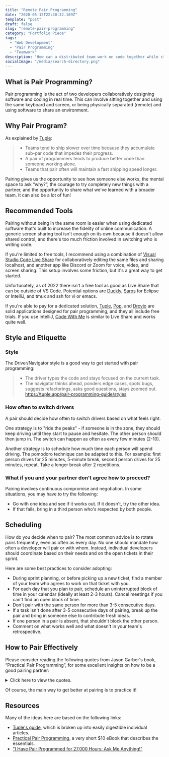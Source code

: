 ```yaml
---
title: "Remote Pair Programming"
date: "2020-05-12T22:40:32.169Z"
template: "post"
draft: false
slug: "remote-pair-programming"
category: "Portfolio Piece"
tags:
  - "Web Development"
  - "Pair Programming"
  - "Teamwork"
description: "How can a distributed team work on code together while staying in a flow state? Which tools and practices work best?"
socialImage: "/media/search-directory.png"
---
```


## What is Pair Programming?
Pair programming is the act of two developers collaboratively designing software and coding in real time. This can involve sitting together and using the same keyboard and screen, or being physically separated (remote) and using software to share an environment.

## Why Pair Program?

As explained by [Tuple](https://tuple.app/pair-programming-guide/the-case-for-pair-programming):
> - Teams tend to ship slower over time because they accumulate sub-par code that impedes their progress.
>- A pair of programmers tends to produce better code than someone working alone.
>- Teams that pair often will maintain a fast shipping speed longer.  

Pairing gives us the opportunity to see how someone else works, the mental space to ask “why?”, the courage to try completely new things with a partner, and the opportunity to share what we've learned with a broader team. It can also be a lot of fun!

## Recommended Tools

Pairing without being in the same room is easier when using dedicated software that's built to increase the fidelity of online communication. A generic screen sharing tool isn't enough on its own because it doesn't allow shared control, and there's too much friction involved in switching who is writing code.

If you're limited to free tools, I recommend using a combination of [Visual Studio Code Live Share](https://docs.microsoft.com/en-us/visualstudio/liveshare/use/vscode) for collaboratively editing the same files and sharing localhost, and another app like Discord or Zoom for voice, video, and screen sharing. This setup involves some friction, but it's a great way to get started.

Unfortunately, as of 2022 there isn't a free tool as good as Live Share that can be outside of VS Code. Potential options are [Duckly](https://duckly.com/), [Saros](https://github.com/saros-project/saros) for Eclipse or IntelliJ, and tmux and ssh for vi or emacs.

If you're able to pay for a dedicated solution, [Tuple](https://tuple.app), [Pop](https://pop.com), and [Drovio](https://drovio.com) are solid applications designed for pair programming, and they all include free trials. If you use IntelliJ, [Code With Me](https://www.jetbrains.com/help/idea/code-with-me.html) is similar to Live Share and works quite well.

## Style and Etiquette

### Style

The Driver/Navigator style is a good way to get started with pair programming:
> - The driver types the code and stays focused on the current task.  
> - The navigator thinks ahead, ponders edge cases, spots bugs, suggests refactorings, asks good questions, stays zoomed out.  
>https://tuple.app/pair-programming-guide/styles

### How often to switch drivers

A pair should decide how often to switch drivers based on what feels right.

One strategy is to "ride the peaks" - if someone is in the zone, they should keep driving until they start to pause and hesitate. The other person should then jump in. The switch can happen as often as every few minutes (2-10).

Another strategy is to schedule how much time each person will spend driving. The pomodoro technique can be adapted to this. For example: first person drives for 25 minutes, 5-minute break, second person drives for 25 minutes, repeat. Take a longer break after 2 repetitions.

### What if you and your partner don't agree how to proceed?

Pairing involves continuous compromise and negotiation. In some situations, you may have to try the following:
-	Go with one idea and see if it works out. If it doesn't, try the other idea.
-	If that fails, bring in a third person who's respected by both people.

## Scheduling
How do you decide when to pair? The most common advice is to rotate pairs frequently, even as often as every day. No one should mandate how often a developer will pair or with whom. Instead, individual developers should coordinate based on their needs and on the open tickets in their sprint. 

Here are some best practices to consider adopting:
-	During sprint planning, or before picking up a new ticket, find a member of your team who agrees to work on that ticket with you.
-	For each day that you plan to pair, schedule an uninterrupted block of time in your calendar (ideally at least 2-3 hours). Cancel meetings if you can't find an open block of time.
-	Don't pair with the same person for more than 3-5 consecutive days.
-	If a task isn't done after 3-5 consecutive days of pairing, break up the pair and bring in someone else to contribute fresh ideas.
-	If one person in a pair is absent, that shouldn't block the other person.
-	Comment on what works well and what doesn't in your team's retrospective.

## How to Pair Effectively

Please consider reading the following quotes from Jason Garber's book, “Practical Pair Programming”, for some excellent insights on how to be a good pairing partner:
<details>
  <summary>Click here to view the quotes. </summary>
  

  >### Getting Started
  >You should agree on the objective of your pairing session at the outset. If one of you thinks the goal is to fix bugs as fast as possible and the other thinks it’s to learn Python, you might both be disappointed by the lack of progress you make in either direction.
  In many pairing sessions, the goal is simply to complete stories quickly and elegantly, but there may be some secondary goals you want to talk about. Perhaps you want to also get better at test-driven development or to clean up some smelly code as you go. Once you have these objectives in mind, take a moment to mention them as you’re starting and ask if your partner agrees.

  >If you’re growing into the pairing relationship, reflecting on the pairing process is important. Do you type noticeably more (or less) than your partner, and do they mind the discrepancy? If you’re pairing remotely, are you able to hear them clearly enough to communicate, or are they drowned out by background noises?

  >When you feel comfortable in your pairing environment, check in with your partner rather than assume that your feelings are shared.

  >The privilege of having more experience can shut down valuable lines of inquiry and stifle innovation with old habits, so make sure you’re deferring to a person with less power or status, even if you have to literally sit on your hands. Give them more time driving and make sure you’re using interrogatives, not imperatives. Far better to allow yourselves to explore the wrong path together than to split up in frustration and head off through the wilderness in different directions.

  >### Being a Better Partner
  >There should be a dialogue running almost continuously. The driver (the one controlling the keyboard at the moment) is constantly thinking out loud in a practice called “reflective articulation,” which helps the navigator (the one not typing) understand what they’re doing and keep up with what’s going on. The navigator should be acknowledging the driver’s narrative, filling in the gaps, questioning their choices, noting potential problems, helping remember what that thing over there was called, and helping direct where to go next.

  >Good questions are open-ended, asked with genuine curiosity, and non-judgmental.
  >-	Inquire about their reasoning.
  >-	Consider alternatives.
  >-	Be open to experiments.

  >An important job when you’re the navigator is to provide a “subliminal process check” and speak up when you think you’re working too long, trying too hard, or going too far on a task. Try questions like, “Is this something we should spend more energy on, or is it good enough? Is there something else could we be doing that’s more valuable?” Weighing the value of what you’re working on versus the effort required should always be in the back of your mind.

  >Wherever you are on the software engineering growth curve, you’re probably the best person to teach the knowledge you recently acquired to the folks just behind you. It’s a gift for you as well, because by articulating the thinking, circumstances, or history behind why things are done a certain way, you’ll get an even better grasp yourself on the principles you’ve already learned.

  >Each member of the team needs to be open to giving and receiving critical feedback. Being a good pairing partner means staying engaged, wrestling with interpersonal challenges, and not checking out and walking away when you experience adversity.

  >Soften the criticism by asking permission first. “Can I offer some feedback?” you might ask. “Can I bring up something I noticed?”

  >Frame it as an observation. “So I noticed we’ve been leaving a lot of comments about what the code does. I wonder, is that something we should be doing?” (Even if you’re sure it isn’t, make sure you ask sincerely.)

  >Emphasize what you would improve, not what went wrong. “Next time, I would like to spend more time driving, because I need to get a better feel for where things are in the codebase.” Or perhaps, “Next time we should try ping pong pairing, so we each have equal time driving. Would you be open to that?"

  >After a pairing session, conduct a nano-retro to quickly evaluate it and make improvements. On the count of three, each person scores the session on their fingers from zero to five. Take turns sharing what improvements would have made you give it a five and record the improvement ideas for the next time you pair together.

  >### Conclusion
  >Like any powerful tool, it matters who wields it and how it’s used. Pairing can join people together and make new technologists feel like they have a place in the programming world, and it can also exaggerate power differences and make a person feel like even more of an outsider. Be mindful of the power you have and of those who come to the pairing table with a history of having their contributions ignored and devalued. Be sure to keep a running dialogue, give up control easily, be open to feedback, and reflect honestly on what’s working well and what’s not.
</details>


Of course, the main way to get better at pairing is to practice it!

## Resources
Many of the ideas here are based on the following links:
-	[Tuple's guide](https://tuple.app/pair-programming-guide/), which is broken up into easily digestible individual articles.
-	[Practical Pair Programming](https://abookapart.com/products/practical-pair-programming), a very short $10 eBook that describes the essentials.
-	["I Have Pair Programmed for 27,000 Hours: Ask Me Anything!"](https://www.youtube.com/watch?v=rIcUXcyC6BA)
